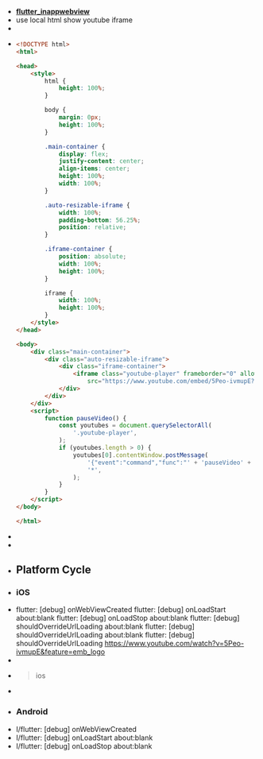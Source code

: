 - **[flutter_inappwebview](https://github.com/pichillilorenzo/flutter_inappwebview)**
- use local html show youtube iframe
-
- ```html
  <!DOCTYPE html>
  <html>
  
  <head>
      <style>
          html {
              height: 100%;
          }
  
          body {
              margin: 0px;
              height: 100%;
          }
  
          .main-container {
              display: flex;
              justify-content: center;
              align-items: center;
              height: 100%;
              width: 100%;
          }
  
          .auto-resizable-iframe {
              width: 100%;
              padding-bottom: 56.25%;
              position: relative;
          }
  
          .iframe-container {
              position: absolute;
              width: 100%;
              height: 100%;
          }
  
          iframe {
              width: 100%;
              height: 100%;
          }
      </style>
  </head>
  
  <body>
      <div class="main-container">
          <div class="auto-resizable-iframe">
              <div class="iframe-container">
                  <iframe class="youtube-player" frameborder="0" allowfullscreen=""
                      src="https://www.youtube.com/embed/5Peo-ivmupE?enablejsapi=1"></iframe>
              </div>
          </div>
      </div>
      <script>
          function pauseVideo() {
              const youtubes = document.querySelectorAll(
                  '.youtube-player',
              );
              if (youtubes.length > 0) {
                  youtubes[0].contentWindow.postMessage(
                      '{"event":"command","func":"' + 'pauseVideo' + '","args":""}',
                      '*',
                  );
              }
          }
      </script>
  </body>
  
  </html>
  ```
-
-
- ## Platform Cycle
- ### iOS
- flutter: [debug] onWebViewCreated
  flutter: [debug] onLoadStart about:blank
  flutter: [debug] onLoadStop about:blank
  flutter: [debug] shouldOverrideUrlLoading about:blank
  flutter: [debug] shouldOverrideUrlLoading about:blank
  flutter: [debug] shouldOverrideUrlLoading https://www.youtube.com/watch?v=5Peo-ivmupE&feature=emb_logo
-
- > ios
-
- ### Android
- I/flutter: [debug] onWebViewCreated
- I/flutter: [debug] onLoadStart about:blank
- I/flutter: [debug] onLoadStop about:blank